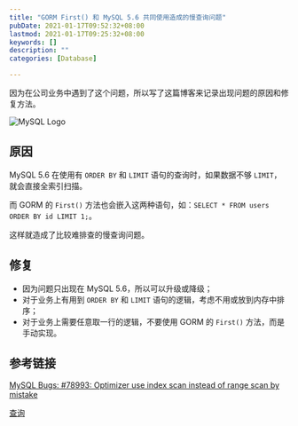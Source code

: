 ```yaml
---
title: "GORM First() 和 MySQL 5.6 共同使用造成的慢查询问题"
pubDate: 2021-01-17T09:52:32+08:00
lastmod: 2021-01-17T09:25:32+08:00
keywords: []
description: ""
categories: [Database]

---
```


因为在公司业务中遇到了这个问题，所以写了这篇博客来记录出现问题的原因和修复方法。

<!--more-->

![MySQL Logo](/images/the-slow-query-problem-caused-by-the-combined-use-of-gorm-first()-and-mysql5.6/mysql-logo.webp "MySQL Logo")

## 原因

MySQL 5.6 在使用有 `ORDER BY` 和 `LIMIT` 语句的查询时，如果数据不够 `LIMIT`，就会直接全索引扫描。

而 GORM 的 `First()` 方法也会嵌入这两种语句，如：`SELECT * FROM users ORDER BY id LIMIT 1;`。

这样就造成了比较难排查的慢查询问题。

## 修复

* 因为问题只出现在 MySQL 5.6，所以可以升级或降级；
* 对于业务上有用到 `ORDER BY` 和 `LIMIT` 语句的逻辑，考虑不用或放到内存中排序；
* 对于业务上需要任意取一行的逻辑，不要使用 GORM 的 `First()` 方法，而是手动实现。

## 参考链接

[MySQL Bugs: #78993: Optimizer use index scan instead of range scan by mistake](https://bugs.mysql.com/bug.php?id=78993 "MySQL Bugs: #78993: Optimizer use index scan instead of range scan by mistake")

[查询](https://gorm.io/zh_CN/docs/query.html "查询")